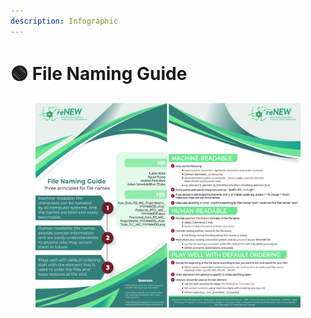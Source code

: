 ```yaml
---
description: Infographic
---
```


# 🟢 File Naming Guide

<div data-full-width="true">

<figure><img src="../.gitbook/assets/File_Naming_Guidelines.jpg" alt=""><figcaption></figcaption></figure>

</div>
